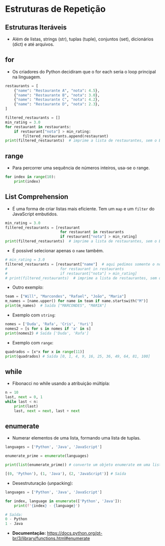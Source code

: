 # **Estruturas de Repetição**

## **Estruturas Iteráveis**

* Além de listas, strings (str), tuplas (tuple), conjuntos (set), dicionários (dict) e até arquivos.

## **for**

* Os criadores do Python decidiram que o for each seria o loop principal na linguagem.

~~~py
restaurants = [
    {"name": "Restaurante A", "nota": 4.5},
    {"name": "Restaurante B", "nota": 3.0},
    {"name": "Restaurante C", "nota": 4.2},
    {"name": "Restaurante D", "nota": 2.3},
]

filtered_restaurants = []
min_rating = 3.0
for restaurant in restaurants:
    if restaurant["nota"] > min_rating:
        filtered_restaurants.append(restaurant)
print(filtered_restaurants)  # imprime a lista de restaurantes, sem o B e D
~~~

## **range**

* Para percorrer uma sequência de números inteiros, usa-se o range.

~~~py
for index in range(10):
    print(index)
~~~

## **List Comprehension**

* É uma forma de criar listas mais eficiente. Tem um `map` e um `filter` do JavaScript embutidos.

~~~py
min_rating = 3.0
filtered_restaurants = [restaurant
                         for restaurant in restaurants
                         if restaurant["nota"] > min_rating]
print(filtered_restaurants)  # imprime a lista de restaurantes, sem o B e D
~~~

* É possível selecionar apenas o `name` também.

~~~py
# min_rating = 3.0
filtered_restaurants = [restaurant["name"]  # aqui pedimos somente o nome do restaurante
#                        for restaurant in restaurants
#                        if restaurant["nota"] > min_rating]
# print(filtered_restaurants)  # imprime a lista de restaurantes, sem o B e D
~~~

* Outro exemplo:

~~~py
team = ["Will", "Marcondes", "Rafael", "João", "Maria"]
m_names = [name.upper() for name in team if name.startswith("M")]
print(m_names)  # Saída ["MARCONDES", "MARIA"]
~~~

* Exemplo com `string`:

~~~py
nomes = ['Duda', 'Rafa', 'Cris', 'Yuri']
nomes2 = [s for s in nomes if 'a' in s]
print(nomes2) # Saída ['Duda', 'Rafa']
~~~

* Exemplo com `range`:

~~~py
quadrados = [x*x for x in range(11)]
print(quadrados) # Saída [0, 1, 4, 9, 16, 25, 36, 49, 64, 81, 100]
~~~

## **while**

* Fibonacci no while usando a atribuição múltipla:

~~~py
n = 10
last, next = 0, 1
while last < n:
    print(last)
    last, next = next, last + next
~~~

## **enumerate**

* Numerar elementos de uma lista, formando uma lista de tuplas.

~~~py
languages = ['Python', 'Java', 'JavaScript']

enumerate_prime = enumerate(languages)

print(list(enumerate_prime)) # converte um objeto enumerate em uma lista

[(0, 'Python'), (1, 'Java'), (2, 'JavaScript')] # Saída
~~~

* Desestruturação (unpacking):

~~~py
languages = ['Python', 'Java', 'JavaScript']

for index, language in enumerate(['Python', 'Java']):
    print(f'{index} - {language}')

# Saída:
0 - Python
1 - Java
~~~

* **Documentação:** <https://docs.python.org/pt-br/3/library/functions.html#enumerate>
